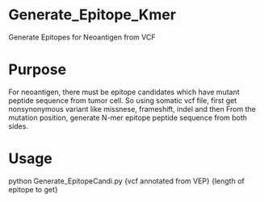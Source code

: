# Generate_Epitope_Kmer
Generate Epitopes for Neoantigen from VCF

# Purpose
For neoantigen, there must be epitope candidates which have mutant peptide sequence from tumor cell. So using somatic vcf file, first get nonsynonymous variant like missnese, frameshift, indel and then From the mutation position, generate N-mer epitope peptide sequence from both sides.

# Usage
python Generate_EpitopeCandi.py {vcf annotated from VEP} {length of epitope to get}

